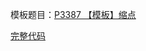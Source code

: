 模板题目：[P3387 【模板】缩点](https://www.luogu.com.cn/problem/P3387)

[完整代码](https://www.luogu.com.cn/paste/wqjbndsw)